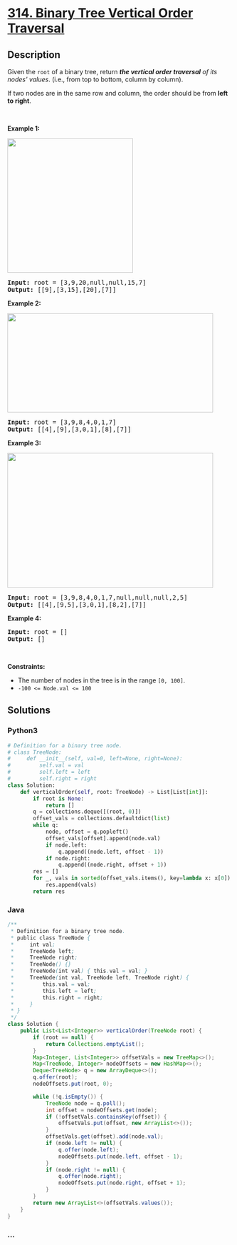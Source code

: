 # [314. Binary Tree Vertical Order Traversal](https://leetcode.com/problems/binary-tree-vertical-order-traversal)



## Description

<p>Given the <code>root</code> of a binary tree, return <em><strong>the vertical order traversal</strong> of its nodes&#39; values</em>. (i.e., from top to bottom, column by column).</p>

<p>If two nodes are in the same row and column, the order should be from <strong>left to right</strong>.</p>

<p>&nbsp;</p>
<p><strong>Example 1:</strong></p>
<img alt="" src="https://cdn.jsdelivr.net/gh/yanglr/leetcode-ac@master/assets/0300-0399/0314.Binary%20Tree%20Vertical%20Order%20Traversal/images/vtree1.jpg" style="width: 282px; height: 301px;" />
<pre>
<strong>Input:</strong> root = [3,9,20,null,null,15,7]
<strong>Output:</strong> [[9],[3,15],[20],[7]]
</pre>

<p><strong>Example 2:</strong></p>
<img alt="" src="https://cdn.jsdelivr.net/gh/yanglr/leetcode-ac@master/assets/0300-0399/0314.Binary%20Tree%20Vertical%20Order%20Traversal/images/vtree2-1.jpg" style="width: 462px; height: 222px;" />
<pre>
<strong>Input:</strong> root = [3,9,8,4,0,1,7]
<strong>Output:</strong> [[4],[9],[3,0,1],[8],[7]]
</pre>

<p><strong>Example 3:</strong></p>
<img alt="" src="https://cdn.jsdelivr.net/gh/yanglr/leetcode-ac@master/assets/0300-0399/0314.Binary%20Tree%20Vertical%20Order%20Traversal/images/vtree2.jpg" style="width: 462px; height: 302px;" />
<pre>
<strong>Input:</strong> root = [3,9,8,4,0,1,7,null,null,null,2,5]
<strong>Output:</strong> [[4],[9,5],[3,0,1],[8,2],[7]]
</pre>

<p><strong>Example 4:</strong></p>

<pre>
<strong>Input:</strong> root = []
<strong>Output:</strong> []
</pre>

<p>&nbsp;</p>
<p><strong>Constraints:</strong></p>

<ul>
	<li>The number of nodes in the tree is in the range <code>[0, 100]</code>.</li>
	<li><code>-100 &lt;= Node.val &lt;= 100</code></li>
</ul>

## Solutions

<!-- tabs:start -->

### **Python3**

```python
# Definition for a binary tree node.
# class TreeNode:
#     def __init__(self, val=0, left=None, right=None):
#         self.val = val
#         self.left = left
#         self.right = right
class Solution:
    def verticalOrder(self, root: TreeNode) -> List[List[int]]:
        if root is None:
            return []
        q = collections.deque([(root, 0)])
        offset_vals = collections.defaultdict(list)
        while q:
            node, offset = q.popleft()
            offset_vals[offset].append(node.val)
            if node.left:
                q.append((node.left, offset - 1))
            if node.right:
                q.append((node.right, offset + 1))
        res = []
        for _, vals in sorted(offset_vals.items(), key=lambda x: x[0]):
            res.append(vals)
        return res
```

### **Java**

```java
/**
 * Definition for a binary tree node.
 * public class TreeNode {
 *     int val;
 *     TreeNode left;
 *     TreeNode right;
 *     TreeNode() {}
 *     TreeNode(int val) { this.val = val; }
 *     TreeNode(int val, TreeNode left, TreeNode right) {
 *         this.val = val;
 *         this.left = left;
 *         this.right = right;
 *     }
 * }
 */
class Solution {
    public List<List<Integer>> verticalOrder(TreeNode root) {
        if (root == null) {
            return Collections.emptyList();
        }
        Map<Integer, List<Integer>> offsetVals = new TreeMap<>();
        Map<TreeNode, Integer> nodeOffsets = new HashMap<>();
        Deque<TreeNode> q = new ArrayDeque<>();
        q.offer(root);
        nodeOffsets.put(root, 0);

        while (!q.isEmpty()) {
            TreeNode node = q.poll();
            int offset = nodeOffsets.get(node);
            if (!offsetVals.containsKey(offset)) {
                offsetVals.put(offset, new ArrayList<>());
            }
            offsetVals.get(offset).add(node.val);
            if (node.left != null) {
                q.offer(node.left);
                nodeOffsets.put(node.left, offset - 1);
            }
            if (node.right != null) {
                q.offer(node.right);
                nodeOffsets.put(node.right, offset + 1);
            }
        }
        return new ArrayList<>(offsetVals.values());
    }
}
```

### **...**

```

```

<!-- tabs:end -->
